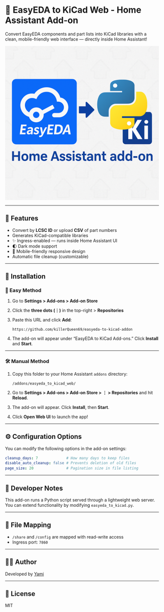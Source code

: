 # 🧰 EasyEDA to KiCad Web - Home Assistant Add-on

Convert EasyEDA components and part lists into KiCad libraries with a clean, mobile-friendly web interface — directly inside Home Assistant!

![icon](icon.png)

---

## 🌟 Features

- Convert by **LCSC ID** or upload **CSV** of part numbers
- Generates KiCad-compatible libraries
- ✨ Ingress-enabled — runs inside Home Assistant UI
- 🌓 Dark mode support
- 📱 Mobile-friendly responsive design
- Automatic file cleanup (customizable)

---

## 🧱 Installation

### 🔌 Easy Method

1. Go to **Settings > Add-ons > Add-on Store**
2. Click the **three dots (⋮)** in the top-right > **Repositories**
3. Paste this URL and click **Add**:

   ```
   https://github.com/killerQueen69/easyeda-to-kicad-addon
   ```

4. The add-on will appear under “EasyEDA to KiCad Add-ons.” Click **Install** and **Start**.

---

### 🛠 Manual Method

1. Copy this folder to your Home Assistant `addons` directory:
   ```
   /addons/easyeda_to_kicad_web/
   ```

2. Go to **Settings > Add-ons > Add-on Store > ⋮ > Repositories** and hit **Reload**.
3. The add-on will appear. Click **Install**, then **Start**.
4. Click **Open Web UI** to launch the app!

---

## ⚙️ Configuration Options

You can modify the following options in the add-on settings:

```yaml
cleanup_days: 7             # How many days to keep files
disable_auto_cleanup: false # Prevents deletion of old files
page_size: 20               # Pagination size in file listing
```

---

## 🧪 Developer Notes

This add-on runs a Python script served through a lightweight web server.
You can extend functionality by modifying `easyeda_to_kicad.py`.

---

## 📁 File Mapping

- `/share` and `/config` are mapped with read-write access
- Ingress port: `7860`

---

## 🧑‍💻 Author

Developed by [Yami](https://github.com/killerQueen69)

---

## 🧾 License

MIT
